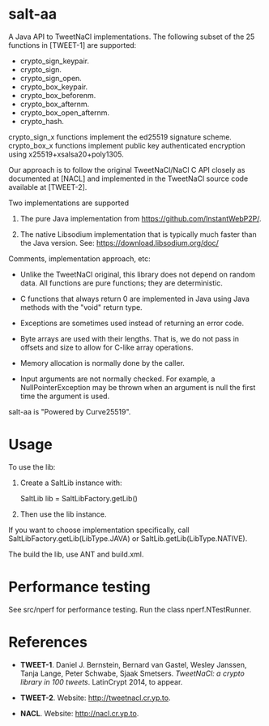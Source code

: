salt-aa
=======

A Java API to TweetNaCl implementations. The following subset of the 
25 functions in [TWEET-1] are supported:

* crypto_sign_keypair.
* crypto_sign.
* crypto_sign_open.
* crypto_box_keypair.
* crypto_box_beforenm.
* crypto_box_afternm.
* crypto_box_open_afternm.
* crypto_hash.

crypto_sign_x functions implement the ed25519 signature scheme.
crypto_box_x functions implement public key authenticated encryption 
using x25519+xsalsa20+poly1305.

Our approach is to follow the original TweetNaCl/NaCl C API closely
as documented at [NACL] and implemented in the TweetNaCl source code
available at [TWEET-2].

Two implementations are supported

1. The pure Java implementation from 
   https://github.com/InstantWebP2P/.
   
2. The native Libsodium implementation that is typically
much faster than the Java version. See: 
    https://download.libsodium.org/doc/

Comments, implementation approach, etc:

* Unlike the TweetNaCl original, this library does not depend on random 
  data. All functions are pure functions; they are deterministic.
  
* C functions that always return 0 are implemented in Java using 
  Java methods with the "void" return type.
  
* Exceptions are sometimes used instead of returning an error code.

* Byte arrays are used with their lengths. That is, we do not pass in 
  offsets and size to allow for C-like array operations.
  
* Memory allocation is normally done by the caller.

* Input arguments are not normally checked. 
  For example, a NullPointerException may be thrown when an argument is null
  the first time the argument is used.

salt-aa is "Powered by Curve25519".


Usage
=====

To use the lib:

1. Create a SaltLib instance with:

    SaltLib lib = SaltLibFactory.getLib()
    
2. Then use the lib instance.

If you want to choose implementation specifically, 
call SaltLibFactory.getLib(LibType.JAVA) or SaltLib.getLib(LibType.NATIVE).

The build the lib, use ANT and build.xml.


Performance testing
===================

See src/nperf for performance testing. Run the class nperf.NTestRunner.



References
==========

* **TWEET-1**. Daniel J. Bernstein, Bernard van Gastel, Wesley Janssen, Tanja Lange, 
  Peter Schwabe, Sjaak Smetsers. 
  *TweetNaCl: a crypto library in 100 tweets*. LatinCrypt 2014, to appear.
  
* **TWEET-2**. Website: http://tweetnacl.cr.yp.to.

* **NACL**. Website: http://nacl.cr.yp.to.
